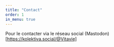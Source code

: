 ```yaml
---
title: "Contact"
order: 1
in_menu: true
---
```

Pour le contacter via le réseau social (Mastodon)[https://kolektiva.social/@Vitavie] 